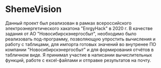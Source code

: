 # ShemeVision
Данный проект был реализован в рамках всероссийского электроэнергетического хакатона "EnrgyHack" в 2020 г.
В качестве задания от АО "Новосибирскэнергосбыт", необходимо было реализовать под-программу, позволяющую упростить вычисления и работу с таблицами, для импорта готовых значений во внутренее ПО компании "Новосибирскэнергосбыт" и для формирования отчётов в табличном виде.
Я принимал участие в написании вычислительных функций, работе с excel-файлами и отправке результатов на почту. 
